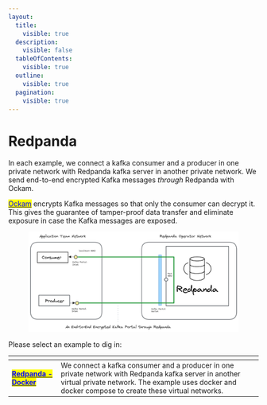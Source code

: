 ```yaml
---
layout:
  title:
    visible: true
  description:
    visible: false
  tableOfContents:
    visible: true
  outline:
    visible: true
  pagination:
    visible: true
---
```


# Redpanda

In each example, we connect a kafka consumer and a producer in one private network with Redpanda kafka server in another private network. We send end-to-end encrypted Kafka messages _through_ Redpanda with Ockam.&#x20;

[<mark style="color:blue;">Ockam</mark>](../../../) encrypts Kafka messages so that only the consumer can decrypt it. This gives the guarantee of tamper-proof data transfer and eliminate exposure in case the Kafka messages are exposed.

<figure><img src="../../../.gitbook/assets/redpanda_docker.png" alt=""><figcaption></figcaption></figure>

Please select an example to dig in:

<table data-card-size="large" data-view="cards"><thead><tr><th></th><th></th></tr></thead><tbody><tr><td><a href="docker.md"><mark style="color:blue;"><strong>Redpanda - Docker</strong></mark></a></td><td>We connect a kafka consumer and a producer in one private network with Redpanda kafka server in another virtual private network. The example uses docker and docker compose to create these virtual networks.</td></tr></tbody></table>


